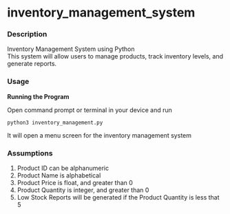 # inventory_management_system


### Description
Inventory Management System using Python <br />
This system will allow users to manage products, track inventory levels, and generate reports. 


### Usage
**Running the Program**

Open command prompt or terminal in your device and run
```
python3 inventory_management.py
```
It will open a menu screen for the inventory management system

### Assumptions
1. Product ID can be alphanumeric
2. Product Name is alphabetical
3. Product Price is float, and greater than 0
4. Product Quantity is integer, and greater than 0
5. Low Stock Reports will be generated if the Product Quantity is less that 5



